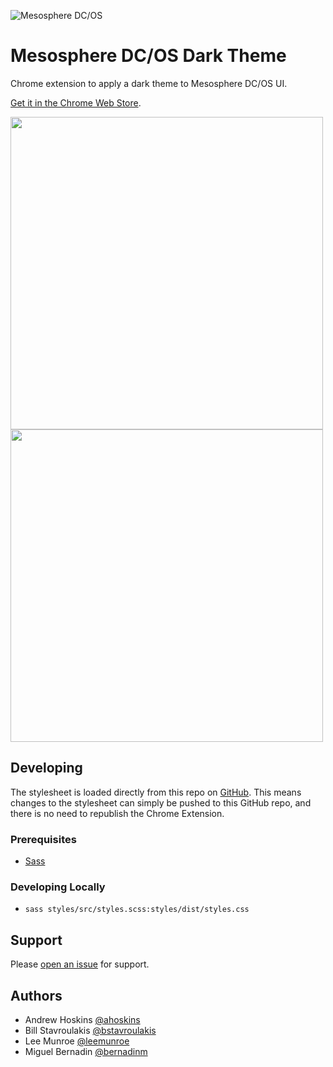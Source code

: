 ![Mesosphere DC/OS](https://user-images.githubusercontent.com/15963/31297758-278d6006-aa9c-11e7-95bf-097cd10ca281.png)


# Mesosphere DC/OS Dark Theme

Chrome extension to apply a dark theme to Mesosphere DC/OS UI.

[Get it in the Chrome Web Store](https://chrome.google.com/webstore/detail/dcos-ui-dark-theme/akmlgmdoblmncjccldgibefkjjhpndcf?hl=en).

<img src="https://user-images.githubusercontent.com/15963/31297806-562a1b48-aa9c-11e7-8925-4d350084d342.png" width="500">

<img src="https://user-images.githubusercontent.com/15963/31297814-5953a74e-aa9c-11e7-8d0a-e803f6d47715.png" width="500">

## Developing

The stylesheet is loaded directly from this repo on [GitHub](https://rawgit.com/bstavroulakis/dcos-ui-darktheme/master/chrome-extension/styles/dist/styles.css). This means changes to the stylesheet can simply be pushed to this GitHub repo, and there is no need to republish the Chrome Extension.

### Prerequisites

* [Sass](http://sass-lang.com/install)

### Developing Locally

* `sass styles/src/styles.scss:styles/dist/styles.css`

## Support

Please [open an issue](https://github.com/bstavroulakis/dcos-ui-darktheme/issues) for support.

## Authors

* Andrew Hoskins [@ahoskins](https://github.com/ahoskins)
* Bill Stavroulakis [@bstavroulakis](https://github.com/bstavroulakis)
* Lee Munroe [@leemunroe](https://github.com/leemunroe)
* Miguel Bernadin [@bernadinm](https://github.com/bernadinm)
